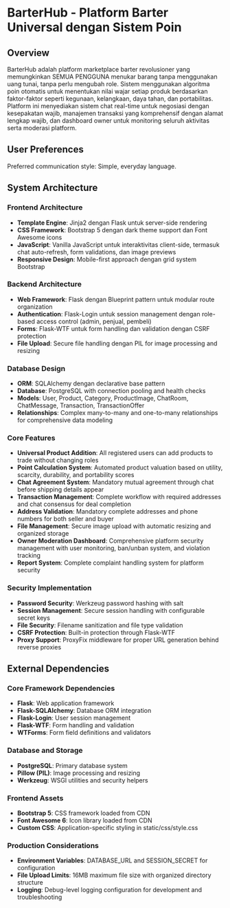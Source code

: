# BarterHub - Platform Barter Universal dengan Sistem Poin

## Overview

BarterHub adalah platform marketplace barter revolusioner yang memungkinkan SEMUA PENGGUNA menukar barang tanpa menggunakan uang tunai, tanpa perlu mengubah role. Sistem menggunakan algoritma poin otomatis untuk menentukan nilai wajar setiap produk berdasarkan faktor-faktor seperti kegunaan, kelangkaan, daya tahan, dan portabilitas. Platform ini menyediakan sistem chat real-time untuk negosiasi dengan kesepakatan wajib, manajemen transaksi yang komprehensif dengan alamat lengkap wajib, dan dashboard owner untuk monitoring seluruh aktivitas serta moderasi platform.

## User Preferences

Preferred communication style: Simple, everyday language.

## System Architecture

### Frontend Architecture
- **Template Engine**: Jinja2 dengan Flask untuk server-side rendering
- **CSS Framework**: Bootstrap 5 dengan dark theme support dan Font Awesome icons
- **JavaScript**: Vanilla JavaScript untuk interaktivitas client-side, termasuk chat auto-refresh, form validations, dan image previews
- **Responsive Design**: Mobile-first approach dengan grid system Bootstrap

### Backend Architecture
- **Web Framework**: Flask dengan Blueprint pattern untuk modular route organization
- **Authentication**: Flask-Login untuk session management dengan role-based access control (admin, penjual, pembeli)
- **Forms**: Flask-WTF untuk form handling dan validation dengan CSRF protection
- **File Upload**: Secure file handling dengan PIL for image processing and resizing

### Database Design
- **ORM**: SQLAlchemy dengan declarative base pattern
- **Database**: PostgreSQL with connection pooling and health checks
- **Models**: User, Product, Category, ProductImage, ChatRoom, ChatMessage, Transaction, TransactionOffer
- **Relationships**: Complex many-to-many and one-to-many relationships for comprehensive data modeling

### Core Features
- **Universal Product Addition**: All registered users can add products to trade without changing roles
- **Point Calculation System**: Automated product valuation based on utility, scarcity, durability, and portability scores
- **Chat Agreement System**: Mandatory mutual agreement through chat before shipping details appear
- **Transaction Management**: Complete workflow with required addresses and chat consensus for deal completion
- **Address Validation**: Mandatory complete addresses and phone numbers for both seller and buyer
- **File Management**: Secure image upload with automatic resizing and organized storage
- **Owner Moderation Dashboard**: Comprehensive platform security management with user monitoring, ban/unban system, and violation tracking
- **Report System**: Complete complaint handling system for platform security

### Security Implementation
- **Password Security**: Werkzeug password hashing with salt
- **Session Management**: Secure session handling with configurable secret keys
- **File Security**: Filename sanitization and file type validation
- **CSRF Protection**: Built-in protection through Flask-WTF
- **Proxy Support**: ProxyFix middleware for proper URL generation behind reverse proxies

## External Dependencies

### Core Framework Dependencies
- **Flask**: Web application framework
- **Flask-SQLAlchemy**: Database ORM integration
- **Flask-Login**: User session management
- **Flask-WTF**: Form handling and validation
- **WTForms**: Form field definitions and validators

### Database and Storage
- **PostgreSQL**: Primary database system
- **Pillow (PIL)**: Image processing and resizing
- **Werkzeug**: WSGI utilities and security helpers

### Frontend Assets
- **Bootstrap 5**: CSS framework loaded from CDN
- **Font Awesome 6**: Icon library loaded from CDN
- **Custom CSS**: Application-specific styling in static/css/style.css

### Production Considerations
- **Environment Variables**: DATABASE_URL and SESSION_SECRET for configuration
- **File Upload Limits**: 16MB maximum file size with organized directory structure
- **Logging**: Debug-level logging configuration for development and troubleshooting